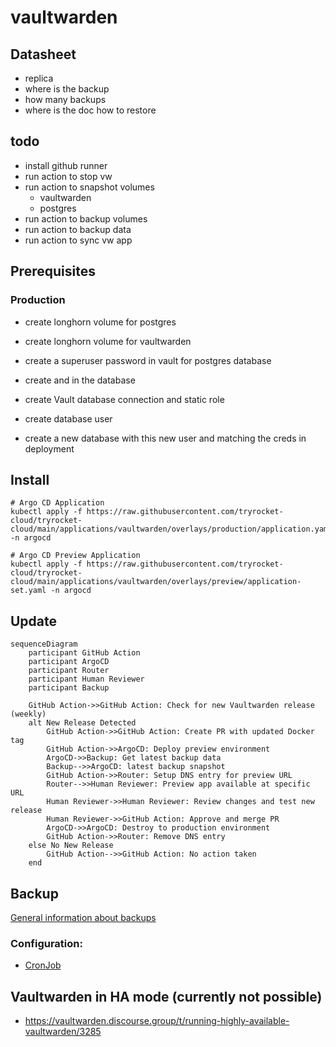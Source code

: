 # vaultwarden

## Datasheet

- replica 
- where is the backup
- how many backups
- where is the doc how to restore


## todo

- install github runner
- run action to stop vw
- run action to snapshot volumes
  - vaultwarden
  - postgres
- run action to backup volumes
- run action to backup data
- run action to sync vw app


## Prerequisites

### Production

- create longhorn volume for postgres
- create longhorn volume for vaultwarden
- create a superuser password in vault for postgres database
- create <vault user> and <app user> in the database
- create Vault database connection and static role
 

- create database user
- create a new database with this new user and matching the creds in deployment

## Install

    # Argo CD Application
    kubectl apply -f https://raw.githubusercontent.com/tryrocket-cloud/tryrocket-cloud/main/applications/vaultwarden/overlays/production/application.yaml -n argocd

    # Argo CD Preview Application
    kubectl apply -f https://raw.githubusercontent.com/tryrocket-cloud/tryrocket-cloud/main/applications/vaultwarden/overlays/preview/application-set.yaml -n argocd

## Update

```mermaid
sequenceDiagram
    participant GitHub Action
    participant ArgoCD
    participant Router
    participant Human Reviewer
    participant Backup

    GitHub Action->>GitHub Action: Check for new Vaultwarden release (weekly)
    alt New Release Detected
        GitHub Action->>GitHub Action: Create PR with updated Docker tag
        GitHub Action->>ArgoCD: Deploy preview environment
        ArgoCD->>Backup: Get latest backup data
        Backup-->>ArgoCD: latest backup snapshot
        GitHub Action->>Router: Setup DNS entry for preview URL
        Router-->>Human Reviewer: Preview app available at specific URL
        Human Reviewer->>Human Reviewer: Review changes and test new release
        Human Reviewer->>GitHub Action: Approve and merge PR
        ArgoCD->>ArgoCD: Destroy to production environment
        GitHub Action->>Router: Remove DNS entry
    else No New Release
        GitHub Action-->>GitHub Action: No action taken
    end
```

## Backup

[General information about backups](https://github.com/tryrocket-cloud/tryrocket-cloud/wiki/Backup)

### Configuration:

- [CronJob](./overlays/production/backup/backup-cronjob.yaml)

## Vaultwarden in HA mode (currently not possible)

- https://vaultwarden.discourse.group/t/running-highly-available-vaultwarden/3285

